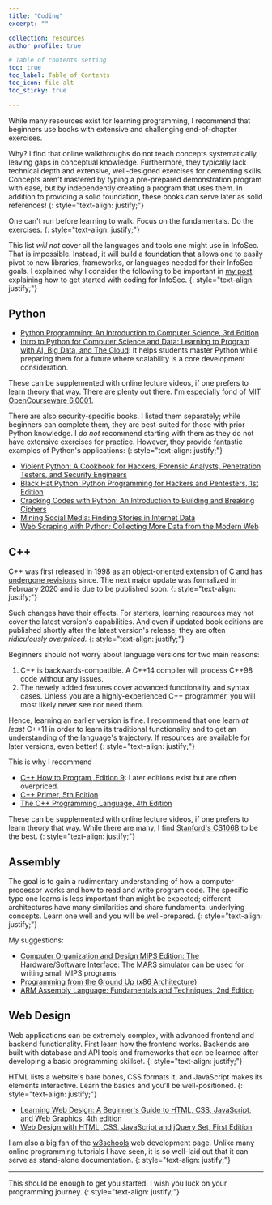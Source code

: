 ```yaml
---
title: "Coding"
excerpt: ""

collection: resources
author_profile: true

# Table of contents setting
toc: true
toc_label: Table of Contents
toc_icon: file-alt
toc_sticky: true

---
```


While many resources exist for learning programming, I recommend that beginners use books with extensive and challenging end-of-chapter exercises. 

Why? I find that online walkthroughs do not teach concepts systematically, leaving gaps in conceptual knowledge. Furthermore, they typically lack technical depth and extensive, well-designed exercises for cementing skills. Concepts aren't mastered by typing a pre-prepared demonstration program with ease, but by independently creating a program that uses them. In addition to providing a solid foundation, these books can serve later as solid references!
{: style="text-align: justify;"}

One can't run before learning to walk. Focus on the fundamentals. Do the exercises. 
{: style="text-align: justify;"}

This list _will not_ cover all the languages and tools one might use in InfoSec. That is impossible. Instead, it will build a foundation that allows one to easily pivot to new libraries, frameworks, or languages needed for their InfoSec goals. I explained why I consider the following to be important in [my post](https://secnate.github.io/advice/learning-to-code-for-infosec/) explaining how to get started with coding for InfoSec.
{: style="text-align: justify;"}

## Python

- [Python Programming: An Introduction to Computer Science, 3rd Edition](https://www.amazon.com/Python-Programming-Introduction-Computer-Science/dp/1590282752/ref=sr_1_1?dchild=1&keywords=python+programming+introduction+to+computer+science+by+john+zelle&qid=1594573184&sr=8-1)
- [Intro to Python for Computer Science and Data: Learning to Program with AI, Big Data, and The Cloud](https://www.amazon.com/Intro-Python-Computer-Science-Data/dp/0135404673/ref=sr_1_3?dchild=1&keywords=deitel+python+data+science&qid=1594574309&sr=8-3): It helps students master Python while preparing them for a future where scalability is a core development consideration.

These can be supplemented with online lecture videos, if one prefers to learn theory that way. There are plenty out there. I'm especially fond of [MIT OpenCourseware 6.0001.](https://www.youtube.com/watch?v=nykOeWgQcHM&list=PLUl4u3cNGP63WbdFxL8giv4yhgdMGaZNA)

There are also security-specific books. I listed them separately; while beginners can complete them, they are best-suited for those with prior Python knowledge. I _do not_ recommend starting with them as they do not have extensive exercises for practice. However, they provide fantastic examples of Python's applications:
{: style="text-align: justify;"}

- [Violent Python: A Cookbook for Hackers, Forensic Analysts, Penetration Testers, and Security Engineers](https://www.amazon.com/Violent-Python-Cookbook-Penetration-Engineers/dp/1597499579)
- [Black Hat Python: Python Programming for Hackers and Pentesters, 1st Edition](https://www.amazon.com/Black-Hat-Python-Programming-Pentesters/dp/1593275900/ref=sr_1_1?dchild=1&keywords=black+hat+python&qid=1594574660&sr=8-1)
- [Cracking Codes with Python: An Introduction to Building and Breaking Ciphers](https://www.amazon.com/Cracking-Codes-Python-Introduction-Building/dp/1593278225/ref=sr_1_33?dchild=1&keywords=no+starch+python&qid=1594583862&sr=8-33)
- [Mining Social Media: Finding Stories in Internet Data](https://www.amazon.com/Mining-Social-Media-Finding-Internet/dp/1593279167/ref=sr_1_11?dchild=1&keywords=no+starch+python&qid=1594583862&sr=8-11)
- [Web Scraping with Python: Collecting More Data from the Modern Web](https://www.amazon.com/Web-Scraping-Python-Collecting-Modern/dp/1491985577/ref=sr_1_5?dchild=1&keywords=web+scraping&qid=1594591699&sr=8-5)

## C++

C++ was first released in 1998 as an object-oriented extension of C and has [undergone revisions](https://www.geeksforgeeks.org/history-of-c/) since. The next major update was formalized in February 2020 and is due to be published soon.
{: style="text-align: justify;"} 

Such changes have their effects. For starters, learning resources may not cover the latest version's capabilities. And even if updated book editions are published shortly after the latest version's release, they are often _ridiculously overpriced._
{: style="text-align: justify;"} 

Beginners should not worry about language versions for two main reasons:

1. C++ is backwards-compatible. A C++14 compiler will process C++98 code without any issues.
2. The newely added features cover advanced functionality and syntax cases. Unless you are a highly-experienced C++ programmer, you will most likely never see nor need them.

Hence, learning an earlier version is fine. I recommend that one learn _at least_ C++11 in order to learn its traditional functionality and to get an understanding of the language's trajectory. If resources are available for later versions, even better!
{: style="text-align: justify;"}

This is why I recommend
- [C++ How to Program, Edition 9](https://www.addall.com/SuperRare/UsedRare.cgi?title=C%2B%2B+How+to+Program+Edition+9&author=&keyword=&isbn=&exclude=&binding=Any+Binding&min=&max=&dispCurr=USD&order=PRICE&ordering=ASC&match=Y&timeout=15&store=ABAA&store=Alibris&store=Abebooks&store=AbebooksAU&store=AbebooksDE&store=AbebooksFR&store=AbebooksUK&store=Amazon&store=AmazonCA&store=AmazonUK&store=AmazonDE&store=AmazonFR&store=Antiqbook&store=Biblio&store=BiblioUK&store=Bibliophile&store=Bibliopoly&store=Booksandcollectibles&store=ILAB&store=Powells&store=ZVAB&via=new): Later editions exist but are often overpriced.
- [C++ Primer, 5th Edition](https://www.amazon.com/C-Programming-Language-4th/dp/0321563840/ref=sr_1_2?crid=2QYO38TMUACJT&dchild=1&keywords=programming+principles+and+practice+using+c%2B%2B&qid=1594601499&s=books&sprefix=programming%3A+princ%2Cstripbooks%2C216&sr=1-2)
- [The C++ Programming Language, 4th Edition](https://www.amazon.com/C-Programming-Language-4th/dp/0321563840/ref=sr_1_2?crid=2QYO38TMUACJT&dchild=1&keywords=programming+principles+and+practice+using+c%2B%2B&qid=1594601499&s=books&sprefix=programming%3A+princ%2Cstripbooks%2C216&sr=1-2)

These can be supplemented with online lecture videos, if one prefers to learn theory that way. While there are many, I find [Stanford's CS106B](https://www.youtube.com/playlist?list=PL24126B3A47B69CB5) to be the best.
{: style="text-align: justify;"}

## Assembly

The goal is to gain a rudimentary understanding of how a computer processor works and how to read and write program code. The specific type one learns is less important than might be expected; different architectures have many similarities and share fundamental underlying concepts. Learn one well and you will be well-prepared.
{: style="text-align: justify;"}

My suggestions:
- [Computer Organization and Design MIPS Edition: The Hardware/Software Interface](https://www.amazon.com/David-Patterson/dp/0124077269/ref=sr_1_4?dchild=1&keywords=computer+architecture&qid=1594602970&sr=8-4): The [MARS simulator](http://courses.missouristate.edu/kenvollmar/mars/) can be used for writing small MIPS programs
- [Programming from the Ground Up (x86 Architecture)](https://www.amazon.com/Programming-Ground-Up-Jonathan-Bartlett/dp/1616100648/ref=sr_1_1?dchild=1&keywords=programming+from+the+ground+up&qid=1594682302&sr=8-1) 
- [ARM Assembly Language: Fundamentals and Techniques, 2nd Edition](https://www.amazon.com/ARM-Assembly-Language-Fundamentals-Techniques-ebook/dp/B00OGLE6CW/ref=sr_1_1?dchild=1&keywords=ARM+Assembly+Language%3A+Fundamentals+and+Techniques+2nd+Edition&qid=1594604793&s=books&sr=1-1)

## Web Design

Web applications can be extremely complex, with advanced frontend and backend functionality. First learn how the frontend works. Backends are built with database and API tools and frameworks that can be learned after developing a basic programming skillset.
{: style="text-align: justify;"}

HTML lists a website's bare bones, CSS formats it, and JavaScript makes its elements interactive. Learn the basics and you'll be well-positioned.
{: style="text-align: justify;"}

- [Learning Web Design: A Beginner's Guide to HTML, CSS, JavaScript, and Web Graphics, 4th edition](https://www.amazon.com/gp/product/1449319270/ref=as_li_qf_sp_asin_il_tl?ie=UTF8&camp=1789&creative=9325&creativeASIN=1449319270&linkCode=as2&tag=sixrevi-20)
- [Web Design with HTML, CSS, JavaScript and jQuery Set, First Edition](https://www.amazon.com/Web-Design-HTML-JavaScript-jQuery/dp/1118907442/ref=sr_1_3?dchild=1&keywords=html+and+css+book&qid=1594687556&sr=8-3)

I am also a big fan of the [w3schools](https://www.w3schools.com/) web development page. Unlike many online programming tutorials I have seen, it is so well-laid out that it can serve as stand-alone documentation.
{: style="text-align: justify;"}

***

This should be enough to get you started. I wish you luck on your programming journey.
{: style="text-align: justify;"}